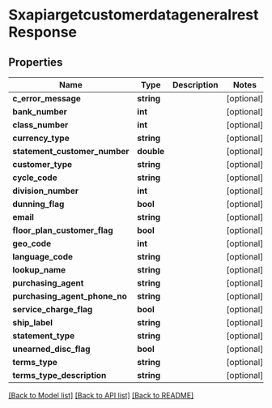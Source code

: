 # SxapiargetcustomerdatageneralrestResponse

## Properties
Name | Type | Description | Notes
------------ | ------------- | ------------- | -------------
**c_error_message** | **string** |  | [optional] 
**bank_number** | **int** |  | [optional] 
**class_number** | **int** |  | [optional] 
**currency_type** | **string** |  | [optional] 
**statement_customer_number** | **double** |  | [optional] 
**customer_type** | **string** |  | [optional] 
**cycle_code** | **string** |  | [optional] 
**division_number** | **int** |  | [optional] 
**dunning_flag** | **bool** |  | [optional] 
**email** | **string** |  | [optional] 
**floor_plan_customer_flag** | **bool** |  | [optional] 
**geo_code** | **int** |  | [optional] 
**language_code** | **string** |  | [optional] 
**lookup_name** | **string** |  | [optional] 
**purchasing_agent** | **string** |  | [optional] 
**purchasing_agent_phone_no** | **string** |  | [optional] 
**service_charge_flag** | **bool** |  | [optional] 
**ship_label** | **string** |  | [optional] 
**statement_type** | **string** |  | [optional] 
**unearned_disc_flag** | **bool** |  | [optional] 
**terms_type** | **string** |  | [optional] 
**terms_type_description** | **string** |  | [optional] 

[[Back to Model list]](../README.md#documentation-for-models) [[Back to API list]](../README.md#documentation-for-api-endpoints) [[Back to README]](../README.md)



